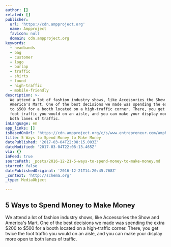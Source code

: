 ```yaml
---
author: []
related: []
publisher:
  url: 'https://cdn.ampproject.org'
  name: Ampproject
  favicon: null
  domain: cdn.ampproject.org
keywords:
  - headbands
  - bag
  - customer
  - logo
  - burlap
  - traffic
  - shirts
  - found
  - high-traffic
  - mobile-friendly
description: >-
  We attend a lot of fashion industry shows, like Accessories the Show and
  America's Mart. One of the best decisions we made was spending the extra $200
  to $500 for a booth located on a high-traffic corner. There, you get twice the
  foot traffic you would on an aisle, and you can make your display more open to
  both lanes of traffic.
inLanguage: en
app_links: []
isBasedOnUrl: 'https://cdn.ampproject.org/c/s/www.entrepreneur.com/amphtml/253030'
title: 5 Ways to Spend Money to Make Money
datePublished: '2017-03-04T22:08:15.003Z'
dateModified: '2017-03-04T22:08:13.465Z'
via: {}
inFeed: true
sourcePath: _posts/2016-12-21-5-ways-to-spend-money-to-make-money.md
starred: false
datePublishedOriginal: '2016-12-21T14:20:45.768Z'
_context: 'http://schema.org'
_type: MediaObject

---
```

<article style=""><h1>5 Ways to Spend Money to Make Money</h1><p>We attend a lot of fashion industry shows, like Accessories the Show and America's Mart. One of the best decisions we made was spending the extra $200 to $500 for a booth located on a high-traffic corner. There, you get twice the foot traffic you would on an aisle, and you can make your display more open to both lanes of traffic.</p></article>
